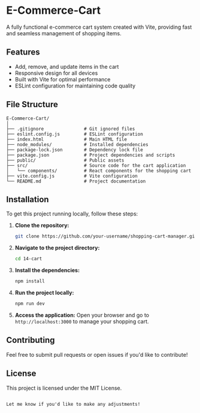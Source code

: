 # E-Commerce-Cart
A fully functional e-commerce cart system created with Vite, providing fast and seamless management of shopping items.

## Features
- Add, remove, and update items in the cart
- Responsive design for all devices
- Built with Vite for optimal performance
- ESLint configuration for maintaining code quality

## File Structure

```plaintext
E-Commerce-Cart/
│
├── .gitignore               # Git ignored files
├── eslint.config.js         # ESLint configuration
├── index.html               # Main HTML file
├── node_modules/            # Installed dependencies
├── package-lock.json        # Dependency lock file
├── package.json             # Project dependencies and scripts
├── public/                  # Public assets
├── src/                     # Source code for the cart application
│   └── components/          # React components for the shopping cart
├── vite.config.js           # Vite configuration
└── README.md                # Project documentation
```

## Installation

To get this project running locally, follow these steps:

1. **Clone the repository:**

   ```bash
   git clone https://github.com/your-username/shopping-cart-manager.git
   ```

2. **Navigate to the project directory:**

   ```bash
   cd 14-cart
   ```

3. **Install the dependencies:**

   ```bash
   npm install
   ```

4. **Run the project locally:**

   ```bash
   npm run dev
   ```

5. **Access the application:**
   Open your browser and go to `http://localhost:3000` to manage your shopping cart.

## Contributing
Feel free to submit pull requests or open issues if you'd like to contribute!

## License
This project is licensed under the MIT License.
```

Let me know if you'd like to make any adjustments!

